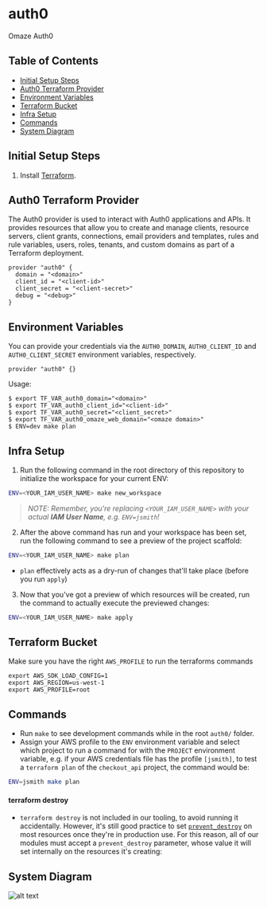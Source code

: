 
# auth0

Omaze Auth0 

## Table of Contents

- [Initial Setup Steps](#initial-setup-steps)
- [Auth0 Terraform Provider](#auth0-terraform-provider)
- [Environment Variables](#environment-variables)
- [Terraform Bucket](#terraform-bucket)
- [Infra Setup](#infra-setup)
- [Commands](#commands)
- [System Diagram](#system-diagram)

## Initial Setup Steps
1. Install [Terraform](https://www.terraform.io/downloads.html).

## Auth0 Terraform Provider
The Auth0 provider is used to interact with Auth0 applications and APIs. It provides resources that allow you to create and manage clients, resource servers, client grants, connections, email providers and templates, rules and rule variables, users, roles, tenants, and custom domains as part of a Terraform deployment.

```
provider "auth0" {
  domain = "<domain>"
  client_id = "<client-id>"
  client_secret = "<client-secret>"
  debug = "<debug>"
}
```

## Environment Variables
You can provide your credentials via the `AUTH0_DOMAIN`, `AUTH0_CLIENT_ID` and `AUTH0_CLIENT_SECRET` environment variables, respectively.

```
provider "auth0" {}
```

Usage:

```
$ export TF_VAR_auth0_domain="<domain>"
$ export TF_VAR_auth0_client_id="<client-id>"
$ export TF_VAR_auth0_secret="<client_secret>"
$ export TF_VAR_auth0_omaze_web_domain="<omaze domain>"
$ ENV=dev make plan
```

## Infra Setup
1. Run the following command in the root directory of this repository to initialize the workspace for your current ENV:
```sh
ENV=<YOUR_IAM_USER_NAME> make new_workspace
```
> _NOTE: Remember, you're replacing `<YOUR_IAM_USER_NAME>` with your actual **IAM User Name**, e.g. `ENV=jsmith`!_

2. After the above command has run and your workspace has been set, run the following command to see a preview of the project scaffold:
```sh
ENV=<YOUR_IAM_USER_NAME> make plan
```
- `plan` effectively acts as a dry-run of changes that'll take place (before you run `apply`)
3. Now that you've got a preview of which resources will be created, run the command to actually execute the previewed changes:
```sh
ENV=<YOUR_IAM_USER_NAME> make apply
```

## Terraform Bucket

Make sure you have the right `AWS_PROFILE` to run the terraforms commands

```
export AWS_SDK_LOAD_CONFIG=1
export AWS_REGION=us-west-1
export AWS_PROFILE=root
```

## Commands
- Run `make` to see development commands while in the root `auth0/` folder.
- Assign your AWS profile to the `ENV` environment variable and select which project to run a command for with the `PROJECT` environment variable, e.g. if your AWS credentials file has the profile `[jsmith]`, to test a `terraform plan` of the `checkout_api` project, the command would be:
```sh
ENV=jsmith make plan
```

#### terraform destroy
- `terraform destroy` is not included in our tooling, to avoid running it accidentally. However, it's still good practice to set [`prevent_destroy`](https://www.terraform.io/docs/configuration/resources.html#lifecycle) on most resources once they're in production use. For this reason, all of our modules must accept a `prevent_destroy` parameter, whose value it will set internally on the resources it's creating:

## System Diagram

![alt text](https://github.com/Omaze/auth0/blob/integration/system-diagram-auth0-shopify.jpg "Architecture Diagram")
